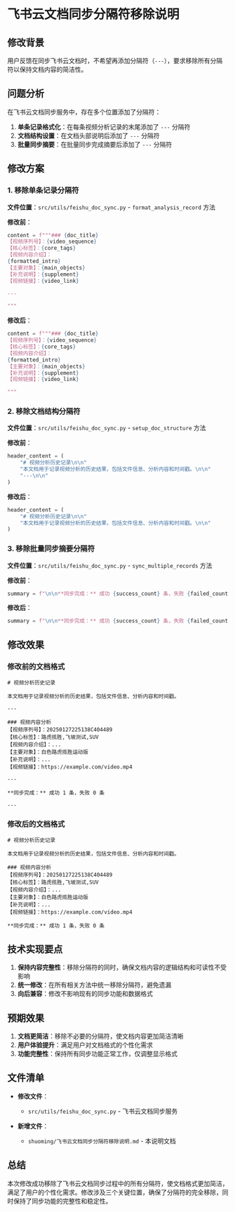 # 飞书云文档同步分隔符移除说明

## 修改背景
用户反馈在同步飞书云文档时，不希望再添加分隔符（`---`），要求移除所有分隔符以保持文档内容的简洁性。

## 问题分析
在飞书云文档同步服务中，存在多个位置添加了分隔符：

1. **单条记录格式化**：在每条视频分析记录的末尾添加了 `---` 分隔符
2. **文档结构设置**：在文档头部说明后添加了 `---` 分隔符  
3. **批量同步摘要**：在批量同步完成摘要后添加了 `---` 分隔符

## 修改方案

### 1. 移除单条记录分隔符
**文件位置**：`src/utils/feishu_doc_sync.py` - `format_analysis_record` 方法

**修改前**：
```python
content = f"""### {doc_title}
【视频序列号】：{video_sequence}
【核心标签】：{core_tags}
【视频内容介绍】：
{formatted_intro}
【主要对象】：{main_objects}
【补充说明】：{supplement}
【视频链接】：{video_link}

---

"""
```

**修改后**：
```python
content = f"""### {doc_title}
【视频序列号】：{video_sequence}
【核心标签】：{core_tags}
【视频内容介绍】：
{formatted_intro}
【主要对象】：{main_objects}
【补充说明】：{supplement}
【视频链接】：{video_link}

"""
```

### 2. 移除文档结构分隔符
**文件位置**：`src/utils/feishu_doc_sync.py` - `setup_doc_structure` 方法

**修改前**：
```python
header_content = (
    "# 视频分析历史记录\n\n"
    "本文档用于记录视频分析的历史结果，包括文件信息、分析内容和时间戳。\n\n"
    "---\n\n"
)
```

**修改后**：
```python
header_content = (
    "# 视频分析历史记录\n\n"
    "本文档用于记录视频分析的历史结果，包括文件信息、分析内容和时间戳。\n\n"
)
```

### 3. 移除批量同步摘要分隔符
**文件位置**：`src/utils/feishu_doc_sync.py` - `sync_multiple_records` 方法

**修改前**：
```python
summary = f"\n\n**同步完成：** 成功 {success_count} 条，失败 {failed_count} 条\n\n---\n\n"
```

**修改后**：
```python
summary = f"\n\n**同步完成：** 成功 {success_count} 条，失败 {failed_count} 条\n\n"
```

## 修改效果

### 修改前的文档格式
```
# 视频分析历史记录

本文档用于记录视频分析的历史结果，包括文件信息、分析内容和时间戳。

---

### 视频内容分析
【视频序列号】：20250127225138C404489
【核心标签】：路虎揽胜,飞坡测试,SUV
【视频内容介绍】：...
【主要对象】：白色路虎揽胜运动版
【补充说明】：...
【视频链接】：https://example.com/video.mp4

---

**同步完成：** 成功 1 条，失败 0 条

---
```

### 修改后的文档格式
```
# 视频分析历史记录

本文档用于记录视频分析的历史结果，包括文件信息、分析内容和时间戳。

### 视频内容分析
【视频序列号】：20250127225138C404489
【核心标签】：路虎揽胜,飞坡测试,SUV
【视频内容介绍】：...
【主要对象】：白色路虎揽胜运动版
【补充说明】：...
【视频链接】：https://example.com/video.mp4

**同步完成：** 成功 1 条，失败 0 条
```

## 技术实现要点

1. **保持内容完整性**：移除分隔符的同时，确保文档内容的逻辑结构和可读性不受影响
2. **统一修改**：在所有相关方法中统一移除分隔符，避免遗漏
3. **向后兼容**：修改不影响现有的同步功能和数据格式

## 预期效果

1. **文档更简洁**：移除不必要的分隔符，使文档内容更加简洁清晰
2. **用户体验提升**：满足用户对文档格式的个性化需求
3. **功能完整性**：保持所有同步功能正常工作，仅调整显示格式

## 文件清单

- **修改文件**：
  - `src/utils/feishu_doc_sync.py` - 飞书云文档同步服务
  
- **新增文件**：
  - `shuoming/飞书云文档同步分隔符移除说明.md` - 本说明文档

## 总结

本次修改成功移除了飞书云文档同步过程中的所有分隔符，使文档格式更加简洁，满足了用户的个性化需求。修改涉及三个关键位置，确保了分隔符的完全移除，同时保持了同步功能的完整性和稳定性。